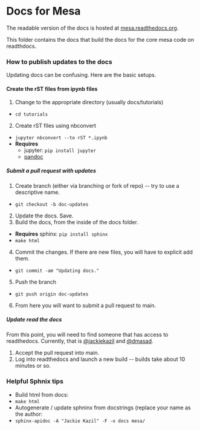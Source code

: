 Docs for Mesa
=============

The readable version of the docs is hosted at [mesa.readthedocs.org](http://mesa.readthedocs.org/).

This folder contains the docs that build the docs for the core mesa code on readthdocs.

### How to publish updates to the docs

Updating docs can be confusing. Here are the basic setups.

#### Create the rST files from ipynb files
1. Change to the appropriate directory (usually docs/tutorials)
  * ```cd tutorials```
2. Create rST files using nbconvert
  * ```jupyter nbconvert --to rST *.ipynb```
  * **Requires**
    * jupyter: `pip install jupyter`
    * [pandoc](http://pandoc.org/installing.html)

##### Submit a pull request with updates
1. Create branch (either via branching or fork of repo) -- try to use a descriptive name.
 * ```git checkout -b doc-updates```
2. Update the docs. Save.
3. Build the docs, from the inside of the docs folder.
 * **Requires** sphinx: `pip install sphinx`
 * ```make html```
4. Commit the changes. If there are new files, you will have to explicit add them.
 * ```git commit -am "Updating docs."```
5. Push the branch
 * ```git push origin doc-updates```
6. From here you will want to submit a pull request to main.

##### Update read the docs

From this point, you will need to find someone that has access to readthedocs. Currently, that is [@jackiekazil](https://github.com/jackiekazil) and [@dmasad](https://github.com/dmasad).

1. Accept the pull request into main.
2. Log into readthedocs and launch a new build -- builds take about 10 minutes or so.

### Helpful Sphnix tips
* Build html from docs:
 * ```make html```
* Autogenerate / update sphninx from docstrings (replace your name as the author:
 * ```sphinx-apidoc -A "Jackie Kazil" -F -o docs mesa/```
